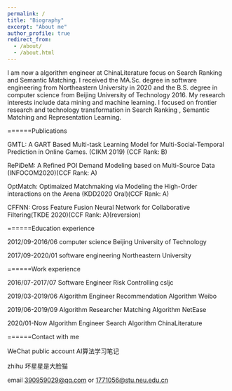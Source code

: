 ```yaml
---
permalink: /
title: "Biography"
excerpt: "About me"
author_profile: true
redirect_from: 
  - /about/
  - /about.html
---
```


I am now a algorithm engineer at ChinaLiterature focus on Search Ranking and Semantic Matching. I received the MA.Sc. degree in software engineering from Northeastern University in 2020 and the B.S. degree in computer science from Beijing University of Technology 2016. My research interests include data mining and machine learning. I focused on frontier research and technology transformation in Search Ranking , Semantic Matching and Representation Learning.


======Publications

GMTL: A GART Based Multi-task Learning Model for Multi-Social-Temporal Prediction in Online Games.  (CIKM 2019) (CCF Rank: B)

RePiDeM: A Refined POI Demand Modeling based on Multi-Source Data (INFOCOM2020)(CCF Rank: A)

OptMatch: Optimaized Matchmaking via Modeling the High-Order interactions on the Arena (KDD2020 Oral)(CCF Rank: A)

CFFNN: Cross Feature Fusion Neural Network for Collaborative Filtering(TKDE 2020)(CCF Rank: A)(reversion)

======Education experience

2012/09-2016/06  computer science      Beijing University of Technology  

2017/09-2020/01  software engineering  Northeastern University


======Work experience

2016/07-2017/07  Software Engineer       Risk Controlling         csljc 

2019/03-2019/06  Algorithm Engineer  Recommendation Algorithm      Weibo 

2019/06-2019/09  Algorithm Researcher  Matching Algorithm          NetEase 

2020/01-Now      Algorithm Engineer       Search Algorithm      ChinaLiterature

======Contact with me

WeChat public account  AI算法学习笔记

zhihu  坏星星是大脸猫

email 390959029@qq.com or 1771056@stu.neu.edu.cn

